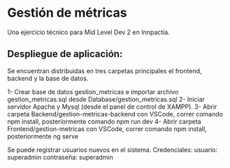 # Gestión de métricas
Una ejercicio técnico para Mid Level Dev 2 en Innpactia.


## Despliegue de aplicación:
  Se encuentran distribuidas en tres carpetas principales el frontend, backend y la base de datos.
  
  1- Crear base de datos gestion_metricas e importar archivo gestion_metricas.sql desde Database/gestion_metricas.sql
  2- Iniciar servidor Apache y Mysql (desde el panel de control de XAMPP).
  3- Abrir carpeta Backend/gestion-metricas-backend con VSCode, correr comando npm install, posteriormente comando npm run dev
  4- Abrir carpeta Frontend/gestion-metricas con VSCode, correr comando npm install, posteriormente ng serve
  
 Se puede registrar usuarios nuevos en el sistema. Credenciales:
  usuario: superadmin
  contraseña: superadmin
  
  

